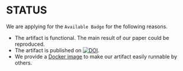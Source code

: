 # STATUS

We are applying for the `Available Badge` for the following reasons. 

- The artifact is functional. The main result of our paper could be reproduced.
- The artifact is published on [![DOI](https://zenodo.org/badge/DOI/10.5281/zenodo.3660028.svg)](https://doi.org/10.5281/zenodo.3660028).
- We provide a [Docker image](https://hub.docker.com/repository/docker/xiangzhex/cpc/general) to make our artifact easily runnable by others.
